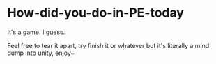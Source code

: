 # How-did-you-do-in-PE-today
It's a game. I guess.



Feel free to tear it apart, try finish it or whatever but it's literally a mind dump into unity, enjoy~
